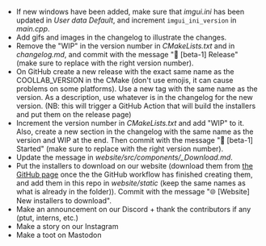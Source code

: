 - If new windows have been added, make sure that *imgui.ini* has been updated in *User data Default*, and increment `imgui_ini_version` in *main.cpp*.
- Add gifs and images in the changelog to illustrate the changes.
- Remove the "WIP" in the version number in *CMakeLists.txt* and in *changelog.md*, and commit with the message "🔖 [beta-1] Release" (make sure to replace with the right version number).
- On GitHub create a new release with the exact same name as the COOLLAB_VERSION in the CMake (don't use emojis, it can cause problems on some platforms). Use a new tag with the same name as the version. As a description, use whatever is in the changelog for the new version. (NB: this will trigger a GitHub Action that will build the installers and put them on the release page)
- Increment the version number in *CMakeLists.txt* and add "WIP" to it. Also, create a new section in the changelog with the same name as the version and WIP at the end. Then commit with the message "🎉 [beta-1] Started" (make sure to replace with the right version number).
- Update the message in *website/src/components/_Download.md*.
- Put the installers to download on our website (download them from [the GitHub page](https://github.com/CoolLibs/Lab/releases/latest) once the the GitHub workflow has finished creating them, and add them in this repo in *website/static* (keep the same names as what is already in the folder)). Commit with the message "🌐 [Website] New installers to download".
- Make an announcement on our Discord + thank the contributors if any (ptut, interns, etc.)
- Make a story on our Instagram
- Make a toot on Mastodon